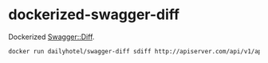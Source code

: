 # dockerized-swagger-diff

Dockerized [Swagger::Diff](https://github.com/civisanalytics/swagger-diff).

```bash
docker run dailyhotel/swagger-diff sdiff http://apiserver.com/api/v1/api-docs http://apiserver.com/api/v2/api-docs
```
